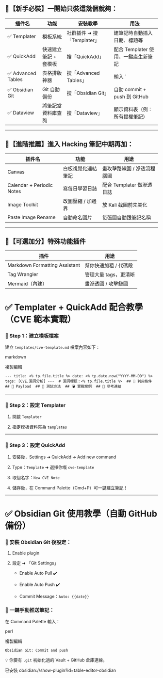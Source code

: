 ## 🥇【新手必裝】一開始只裝這幾個就夠：

|插件名|功能|安裝教學|用法|
|---|---|---|---|
|✅ Templater|模板系統|社群插件 ➜ 搜「Templater」|建筆記時自動插入日期、標題等|
|✅ QuickAdd|快速建立筆記 + 套模板|搜「QuickAdd」|配合 Templater 使用，一鍵產生新筆記|
|✅ Advanced Tables|表格排版神器|搜「Advanced Tables」|輸入 `|
|✅ Obsidian Git|Git 自動備份|搜「Obsidian Git」|自動 commit + push 到 GitHub|
|✅ Dataview|將筆記當資料庫查詢|搜「Dataview」|顯示資料表（例：所有提權筆記）|

---

## 🧪【進階推薦】進入 Hacking 筆記中期再加：

|插件名|功能|用途|
|---|---|---|
|Canvas|白板視覺化連結筆記|畫攻擊路線圖 / 滲透流程腦圖|
|Calendar + Periodic Notes|寫每日學習日誌|配合 Templater 做滲透日誌|
|Image Toolkit|改圖壓縮 / 加邊界|放 Kali 截圖前先美化|
|Paste Image Rename|自動命名圖片|每張圖自動跟筆記名稱|

---

## 🧱【可選加分】特殊功能插件

| 插件                            | 用途            |
| ----------------------------- | ------------- |
| Markdown Formatting Assistant | 幫你快速加粗 / 代碼段  |
| Tag Wrangler                  | 管理大量 tags，更清晰 |
| Mermaid（內建）                   | 畫滲透圖 / 攻擊鏈圖   |



# ✅ Templater + QuickAdd 配合教學（CVE 範本實戰）

### 🔹 Step 1：建立模板檔案

建立 `templates/cve-template.md` 檔案內容如下：

markdown

複製編輯

`--- title: <% tp.file.title %> date: <% tp.date.now("YYYY-MM-DD") %> tags: [CVE,漏洞分析] ---  # 漏洞標題：<% tp.file.title %>  ## 📌 利用條件  ## 🧨 Payload  ## 🧪 測試方法  ## 💣 實戰案例  ## 🔗 參考連結`

---

### 🔹 Step 2：設定 Templater

1. 開啟 `Templater`
    
2. 指定模板資料夾為 `templates`
    

---

### 🔹 Step 3：設定 QuickAdd

1. 安裝後，Settings ➜ QuickAdd ➜ Add new command
    
2. Type：`Template` ➜ 選擇你嘅 `cve-template`
    
3. 取個名字：`New CVE Note`
    
4. 儲存後，在 Command Palette（Cmd+P）可一鍵建立筆記！
    

---

# ✅ Obsidian Git 使用教學（自動 GitHub 備份）

### 🔹 安裝 Obsidian Git 後設定：

1. Enable plugin
    
2. 設定 ➜ 「Git Settings」
    
    - Enable Auto Pull ✔️
        
    - Enable Auto Push ✔️
        
    - Commit Message：`Auto: {{date}}`
        

### 🔹 一鍵手動推送筆記：

在 Command Palette 輸入：

perl

複製編輯

`Obsidian Git: Commit and push`

💡 你要有 `.git` 初始化過的 Vault + GitHub 倉庫連線。



已安裝
obsidian://show-plugin?id=table-editor-obsidian